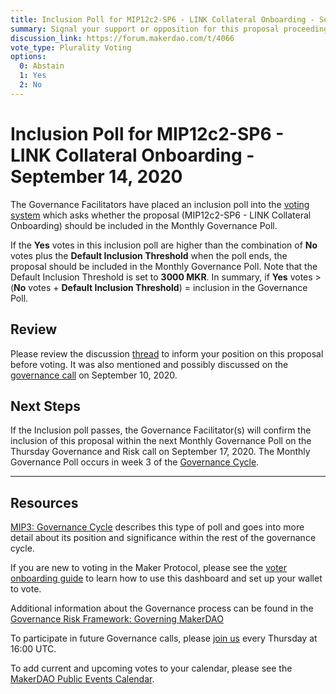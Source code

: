 ```yaml
---
title: Inclusion Poll for MIP12c2-SP6 - LINK Collateral Onboarding - September 14, 2020
summary: Signal your support or opposition for this proposal proceeding to next week's bundled Governance Poll.
discussion_link: https://forum.makerdao.com/t/4066
vote_type: Plurality Voting
options:
  0: Abstain
  1: Yes
  2: No
---
```


# Inclusion Poll for MIP12c2-SP6 - LINK Collateral Onboarding - September 14, 2020

The Governance Facilitators have placed an inclusion poll into the [voting system](https://vote.makerdao.com/polling) which asks whether the proposal (MIP12c2-SP6 - LINK Collateral Onboarding) should be included in the Monthly Governance Poll.

If the **Yes** votes in this inclusion poll are higher than the combination of **No** votes plus the **Default Inclusion Threshold** when the poll ends, the proposal should be included in the Monthly Governance Poll. Note that the Default Inclusion Threshold is set to **3000 MKR**. In summary, if **Yes** votes > (**No** votes + **Default Inclusion Threshold**) = inclusion in the Governance Poll.

## Review

Please review the discussion [thread](https://forum.makerdao.com/t/4066) to inform your position on this proposal before voting. It was also mentioned and possibly discussed on the [governance call](https://forum.makerdao.com/t/3971) on September 10, 2020.

## Next Steps

If the Inclusion poll passes, the Governance Facilitator(s) will confirm the inclusion of this proposal within the next Monthly Governance Poll on the Thursday Governance and Risk call on September 17, 2020. The Monthly Governance Poll occurs in week 3 of the [Governance Cycle](https://github.com/makerdao/mips/blob/Accepted/MIP3/mip3.md).

---

## Resources

[MIP3: Governance Cycle](https://github.com/makerdao/mips/blob/Accepted/MIP3/mip3.md) describes this type of poll and goes into more detail about its position and significance within the rest of the governance cycle.

If you are new to voting in the Maker Protocol, please see the [voter onboarding guide](https://community-development.makerdao.com/onboarding/voter-onboarding) to learn how to use this dashboard and set up your wallet to vote.

Additional information about the Governance process can be found in the [Governance Risk Framework: Governing MakerDAO](https://community-development.makerdao.com/governance/governance-risk-framework)

To participate in future Governance calls, please [join us](https://community-development.makerdao.com/governance/governance-and-risk-meetings) every Thursday at 16:00 UTC.

To add current and upcoming votes to your calendar, please see the [MakerDAO Public Events Calendar](https://calendar.google.com/calendar/embed?src=makerdao.com_3efhm2ghipksegl009ktniomdk%40group.calendar.google.com&ctz=America%2FLos_Angeles).
